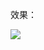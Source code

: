 效果：


![](https://github.com/Kevincyc99/Images-Store/raw/main/LearnOpenGL/Results/04_Exercise1_2.png)
